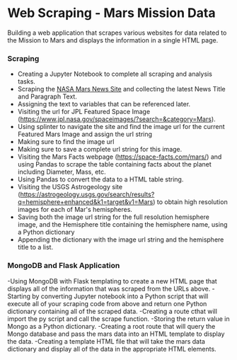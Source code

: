# Web Scraping - Mars Mission Data

Building a web application that scrapes various websites for data related to the Mission to Mars and displays the information in a single HTML page. 


### Scraping

- Creating a Jupyter Notebook to complete all scraping and analysis tasks. 
- Scraping the [NASA Mars News Site](https://mars.nasa.gov/news/) and collecting the latest News Title and Paragraph Text. 
- Assigning the text to variables that can be referenced later.
- Visiting the url for JPL Featured Space Image (https://www.jpl.nasa.gov/spaceimages/?search=&category=Mars).
- Using splinter to navigate the site and find the image url for the current Featured Mars Image and assign the url string 
- Making sure to find the image url
- Making sure to save a complete url string for this image.
- Visiting the Mars Facts webpage (https://space-facts.com/mars/) and using Pandas to scrape the table containing facts about the planet including Diameter, Mass, etc.
- Using Pandas to convert the data to a HTML table string.
- Visiting the USGS Astrogeology site (https://astrogeology.usgs.gov/search/results?q=hemisphere+enhanced&k1=target&v1=Mars) to obtain high resolution images for each of Mar's hemispheres.
- Saving both the image url string for the full resolution hemisphere image, and the Hemisphere title containing the hemisphere name, using a Python dictionary 
- Appending the dictionary with the image url string and the hemisphere title to a list.

### MongoDB and Flask Application

-Using MongoDB with Flask templating to create a new HTML page that displays all of the information that was scraped from the URLs above.
-Starting by converting Jupyter notebook into a Python script that will execute all of your scraping code from above and return one Python dictionary containing all of the scraped data.
-Creating a route cthat will import the py script and call the scrape function.
-Storing the return value in Mongo as a Python dictionary.
-Creating a root route that will query the Mongo database and pass the mars data into an HTML template to display the data.
-Creating a template HTML file that will take the mars data dictionary and display all of the data in the appropriate HTML elements.
